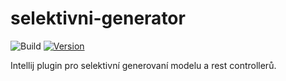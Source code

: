 # selektivni-generator

![Build](https://github.com/MichalTrojek/selektivni-generator/workflows/Build/badge.svg)
[![Version](https://img.shields.io/jetbrains/plugin/v/PLUGIN_ID.svg)](https://plugins.jetbrains.com/plugin/PLUGIN_ID)


<!-- Plugin description -->
 Intellij plugin pro selektivní generovaní modelu a rest controllerů.
<!-- Plugin description end -->
